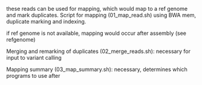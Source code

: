 these reads can be used for mapping, which would map to a ref genome and mark duplicates. Script for mapping (01_map_read.sh) using BWA mem, duplicate marking and indexing.

if ref genome is not available, mapping would occur after assembly (see refgenome)

Merging and remarking of duplicates (02_merge_reads.sh): necessary for input to variant calling

Mapping summary (03_map_summary.sh): necessary, determines which programs to use after
